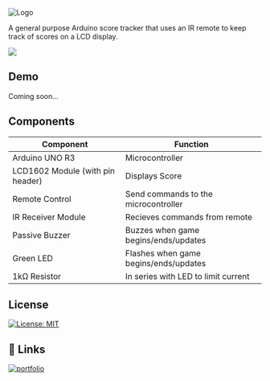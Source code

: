 ![Logo](https://github.com/user-attachments/assets/4cdb3e66-0bf5-4e4e-92b4-fc69b3fb4f57)

A general purpose Arduino score tracker that uses an IR remote to keep track of scores on a LCD display.


![](https://img.shields.io/badge/Arduino-00979D?style=for-the-badge&logo=Arduino&logoColor=white)

## Demo
Coming soon...

## Components
|Component| Function|
|---------|---------|
|Arduino UNO R3|Microcontroller|
|LCD1602 Module (with pin header)|Displays Score|
|Remote Control|Send commands to the microcontroller|
|IR Receiver Module|Recieves commands from remote|
|Passive Buzzer|Buzzes when game begins/ends/updates|
|Green LED|Flashes when game begins/ends/updates|
|1kΩ Resistor|In series with LED to limit current|

## License

[![License: MIT](https://img.shields.io/badge/License-MIT-blue.svg)](https://opensource.org/licenses/MIT)
## 🔗 Links
[![portfolio](https://img.shields.io/badge/my_portfolio-000?style=for-the-badge&logo=ko-fi&logoColor=white)](https://alvinmatthew.com/)
